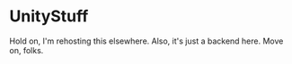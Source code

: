 # UnityStuff
Hold on, I'm rehosting this elsewhere.
Also, it's just a backend here. Move on, folks.
